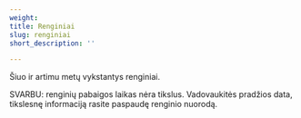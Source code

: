 ```yaml
---
weight: 
title: Renginiai
slug: renginiai
short_description: ''

---
```

Šiuo ir artimu metų vykstantys renginiai.

SVARBU: renginių pabaigos laikas nėra tikslus. Vadovaukitės pradžios data, tikslesnę informaciją rasite paspaudę renginio nuorodą.